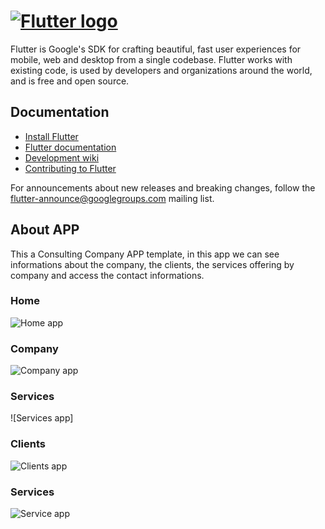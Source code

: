 # [![Flutter logo][]][flutter.dev]

Flutter is Google's SDK for crafting beautiful, fast user experiences for
mobile, web and desktop from a single codebase. Flutter works with existing
code, is used by developers and organizations around the world, and is free
and open source.

## Documentation

* [Install Flutter](https://flutter.dev/get-started/)
* [Flutter documentation](https://flutter.dev/docs)
* [Development wiki](https://github.com/flutter/flutter/wiki)
* [Contributing to Flutter](https://github.com/flutter/flutter/blob/master/CONTRIBUTING.md)

For announcements about new releases and breaking changes, follow the
[flutter-announce@googlegroups.com](https://groups.google.com/forum/#!forum/flutter-announce)
mailing list.

## About APP

This a Consulting Company APP template, in this app we can see informations about the company, the clients,
the services offering by company and access the contact informations.

### Home

![Home app]

### Company

![Company app]

### Services

![Services app]

### Clients

![Clients app]

### Services

![Service app]


[Home app]: https://raw.githubusercontent.com/serginhosue/my-assets/master/images/app-atm-consulting/home-screen.png
[Clients app]: https://raw.githubusercontent.com/serginhosue/my-assets/master/images/app-atm-consulting/clients-screen.png
[Company app]: https://raw.githubusercontent.com/serginhosue/my-assets/master/images/app-atm-consulting/company-screen.png
[Contact app]: https://raw.githubusercontent.com/serginhosue/my-assets/master/images/app-atm-consulting/contact-screen.png
[Service app]: https://raw.githubusercontent.com/serginhosue/my-assets/master/images/app-atm-consulting/service-screen.png

[Flutter logo]: https://raw.githubusercontent.com/flutter/website/master/src/_assets/image/flutter-lockup.png
[flutter.dev]: https://flutter.dev
[Build Status - Cirrus]: https://api.cirrus-ci.com/github/flutter/flutter.svg
[Build status]: https://cirrus-ci.com/github/flutter/flutter/master
[Gitter Channel]: https://badges.gitter.im/flutter/flutter.svg
[Gitter badge]: https://gitter.im/flutter/flutter?utm_source=badge&utm_medium=badge&utm_campaign=pr-badge&utm_content=badge
[Reflectly hero image]: https://github.com/flutter/website/blob/master/src/images/homepage/reflectly-hero-600px.png

